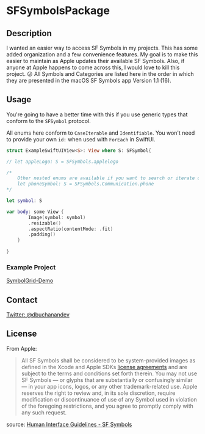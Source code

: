 # SFSymbolsPackage

## Description
I wanted an easier way to access SF Symbols in my projects. This has some added organization and a few convenience features.
My goal is to make this easier to maintain as Apple updates their available SF Symbols.
Also, if anyone at Apple happens to come across this, I would love to kill this project. 😜
All Symbols and Categories are listed here in the order in which they are presented in the macOS SF Symbols app Version 1.1 (16).

## Usage
You're going to have a better time with this if you use generic types that conform to the `SFSymbol` protocol.

All enums here conform to `CaseIterable` and `Identifiable`. You won't need to provide your own `id:` when used with `ForEach` in SwiftUI.


```swift
struct ExampleSwiftUIView<S>: View where S: SFSymbol{

// let appleLogo: S = SFSymbols.applelogo

/* 
    Other nested enums are available if you want to search or iterate over a specific category
    let phoneSymbol: S = SFSymbols.Communication.phone
*/

let symbol: S

var body: some View {
        Image(symbol: symbol)
        .resizable()
        .aspectRatio(contentMode: .fit)
        .padding()
    }
    
}
```
### Example Project
[SymbolGrid-Demo](https://github.com/donavoncade/SymbolGrid-Demo/)

## Contact
[Twitter: @dbuchanandev](https://twitter.com/dbuchanandev)

## License
From Apple:
> All SF Symbols shall be considered to be system-provided images as defined in the Xcode and Apple SDKs [license agreements](https://developer.apple.com/terms/) and are subject to the terms and conditions set forth therein. You may not use SF Symbols — or glyphs that are substantially or confusingly similar — in your app icons, logos, or any other trademark-related use. Apple reserves the right to review and, in its sole discretion, require modification or discontinuance of use of any Symbol used in violation of the foregoing restrictions, and you agree to promptly comply with any such request.
>
source: [Human Interface Guidelines - SF Symbols](https://developer.apple.com/design/human-interface-guidelines/sf-symbols/overview/)

